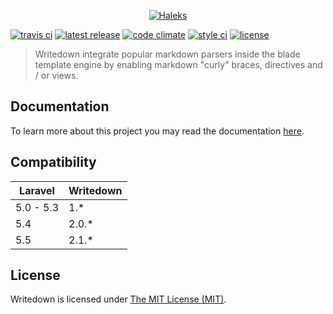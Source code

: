 <p align="center">
<a href="https://haleks.ca"><img src="https://cloud.githubusercontent.com/assets/8269937/23192289/97ecb68c-f870-11e6-9855-14ca24889b16.png" alt="Haleks"></a>
</p>

[![travis ci](https://img.shields.io/travis/haleks/writedown/master.svg?style=flat-square)](https://travis-ci.org/haleks/writedown)
[![latest release](https://img.shields.io/github/release/haleks/writedown.svg?style=flat-square)](https://github.com/haleks/writedown/releases)
[![code climate](https://img.shields.io/codeclimate/github/haleks/writedown.svg?style=flat-square)](https://codeclimate.com/github/haleks/writedown)
[![style ci](https://styleci.io/repos/84356970/shield?style=square)](https://styleci.io/repos/84356970)
[![license](https://img.shields.io/badge/license-MIT-FF4E00.svg?style=flat-square)](license)

> Writedown integrate popular markdown parsers inside the blade template engine by enabling markdown "curly" braces, directives and / or views.

## Documentation

To learn more about this project you may read the documentation [here](/docs/README.md).

## Compatibility

| Laravel   | Writedown  |
|-----------|------------|
| 5.0 - 5.3 | 1.\*       |
| 5.4       | 2.0.\*     |
| 5.5       | 2.1.\*     |

## License

Writedown is licensed under [The MIT License (MIT)](LICENSE).
